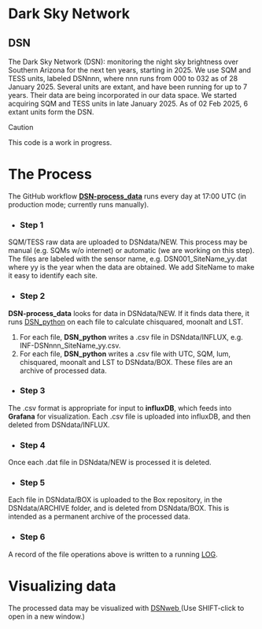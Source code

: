 # Dark Sky Network
## DSN
The Dark Sky Network (DSN): monitoring the night sky brightness over Southern Arizona 
for the next ten years, starting in 2025. We use SQM and TESS units, labeled DSNnnn,
where nnn runs from 000 to 032 as of 28 January 2025. Several units are extant, and have
been running for up to 7 years. Their data are being incorporated in our data space. 
We started acquiring SQM and TESS units in late January 2025. As of 02 Feb 2025, 6 extant units 
form the DSN.
> [!CAUTION]
> This code is a work in progress.

# The Process
The GitHub workflow [**DSN-process_data**](https://github.com/soazcomms/soazcomms.github.io/blob/main/.github/workflows/DSN-process_data.V02.yml) runs every day at 17:00 UTC (in production mode; currently runs manually).
- ### Step 1
SQM/TESS raw data are uploaded to DSNdata/NEW. This process may be manual
(e.g. SQMs w/o internet) or automatic (we are working on this step). The files are labeled with the sensor
name, e.g. DSN001_SiteName_yy.dat where yy is the year when the data are obtained. We add SiteName to make it easy to identify each site.
* ### Step 2
**DSN-process_data** looks for data in DSNdata/NEW. If it finds data there, 
it runs [DSN_python](https://github.com/soazcomms/soazcomms.github.io/blob/main/DSN_V03.py) on each file to calculate chisquared, moonalt and LST. 
1. For each file, **DSN_python** writes a .csv file in DSNdata/INFLUX, e.g. INF-DSNnnn_SiteName_yy.csv.
2. For each file, **DSN_python** writes a .csv file with UTC, SQM, lum, chisquared, moonalt and LST to DSNdata/BOX.
These files are an archive of processed data.
* ### Step 3
The .csv format is appropriate for input to **influxDB**, which 
feeds into **Grafana** for visualization. Each .csv file is uploaded into
influxDB, and then deleted from DSNdata/INFLUX.
* ### Step 4
Once each .dat file in DSNdata/NEW is processed it is deleted. 
* ### Step 5
Each file in DSNdata/BOX is uploaded to the Box repository, in the DSNdata/ARCHIVE
folder, and is deleted from DSNdata/BOX. This is intended as a permanent archive of the processed data.
+ ### Step 6
A record of the file operations above is written to a running [LOG](https://github.com/soazcomms/soazcomms.github.io/blob/main/DSNdata/RUN_LOG).
# Visualizing data
The processed data may be visualized with 
<a href="https://soazcomms.github.io/DSNweb.v03.html" target="_blank">
  DSNweb
</a> (Use SHIFT-click to open in a new window.)
